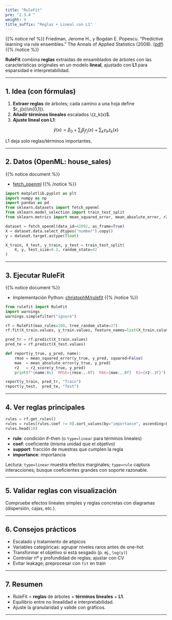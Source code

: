 ```yaml
---
title: "RuleFit"
pre: "2.3.4 "
weight: 4
title_suffix: "Reglas + Lineal con L1"
---
```


{{% notice ref %}}
Friedman, Jerome H., y Bogdan E. Popescu. “Predictive learning via rule ensembles.” The Annals of Applied Statistics (2008). ([pdf](https://jerryfriedman.su.domains/ftp/RuleFit.pdf))
{{% /notice %}}

<div class="pagetop-box">
  <p><b>RuleFit</b> combina <b>reglas</b> extraídas de ensamblados de árboles con las características originales en un modelo <b>lineal</b>, ajustado con <b>L1</b> para esparsidad e interpretabilidad.</p>
</div>

---

## 1. Idea (con fórmulas)

1) <b>Extraer reglas</b> de árboles; cada camino a una hoja define $r_j(x)\in\{0,1\}).  
2) <b>Añadir términos lineales</b> escalados \\(z_k(x)$.  
3) <b>Ajuste lineal con L1</b>:

$$
\hat y(x) = \beta_0 + \sum_j \beta_j r_j(x) + \sum_k \gamma_k z_k(x)
$$

L1 deja solo reglas/términos importantes.

---

## 2. Datos (OpenML: house_sales)

{{% notice document %}}
- [fetch_openml](https://scikit-learn.org/stable/modules/generated/sklearn.datasets.fetch_openml.html)
{{% /notice %}}

```python
import matplotlib.pyplot as plt
import numpy as np
import pandas as pd
from sklearn.datasets import fetch_openml
from sklearn.model_selection import train_test_split
from sklearn.metrics import mean_squared_error, mean_absolute_error, r2_score

dataset = fetch_openml(data_id=42092, as_frame=True)
X = dataset.data.select_dtypes("number").copy()
y = dataset.target.astype(float)

X_train, X_test, y_train, y_test = train_test_split(
    X, y, test_size=0.2, random_state=42
)
```

---

## 3. Ejecutar RuleFit

{{% notice document %}}
- Implementación Python: <a href="https://github.com/christophM/rulefit" target="_blank" rel="noopener">christophM/rulefit</a>
{{% /notice %}}

```python
from rulefit import RuleFit
import warnings
warnings.simplefilter("ignore")

rf = RuleFit(max_rules=200, tree_random_state=27)
rf.fit(X_train.values, y_train.values, feature_names=list(X_train.columns))

pred_tr = rf.predict(X_train.values)
pred_te = rf.predict(X_test.values)

def report(y_true, y_pred, name):
    rmse = mean_squared_error(y_true, y_pred, squared=False)
    mae  = mean_absolute_error(y_true, y_pred)
    r2   = r2_score(y_true, y_pred)
    print(f"{name:8s}  RMSE={rmse:,.0f}  MAE={mae:,.0f}  R2={r2:.3f}")

report(y_train, pred_tr, "Train")
report(y_test,  pred_te, "Test")
```

---

## 4. Ver reglas principales

```python
rules = rf.get_rules()
rules = rules[rules.coef != 0].sort_values(by="importance", ascending=False)
rules.head(10)
```

- <b>rule</b>: condición if–then (o `type=linear` para términos lineales)  
- <b>coef</b>: coeficiente (misma unidad que el objetivo)  
- <b>support</b>: fracción de muestras que cumplen la regla  
- <b>importance</b>: importancia

Lectura: `type=linear` muestra efectos marginales; `type=rule` captura interacciones; busque coeficientes grandes con soporte razonable.

---

## 5. Validar reglas con visualización

Compruebe efectos lineales simples y reglas concretas con diagramas (dispersión, cajas, etc.).

---

## 6. Consejos prácticos

- Escalado y tratamiento de atípicos  
- Variables categóricas: agrupar niveles raros antes de one-hot  
- Transformar el objetivo si está sesgado (p. ej., `log(y)`)  
- Controlar nº y profundidad de reglas; ajustar con CV  
- Evitar leakage; preprocesar con `fit` en train

---

## 7. Resumen

- RuleFit = <b>reglas</b> de árboles + <b>términos lineales</b> + <b>L1</b>.  
- Equilibrio entre no linealidad e interpretabilidad.  
- Ajuste la granularidad y valide con gráficos.

---

